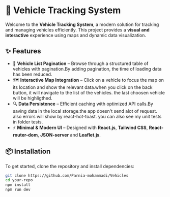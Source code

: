 # 🚀 Vehicle Tracking System

Welcome to the **Vehicle Tracking System**, a modern solution for tracking and managing vehicles efficiently. This project provides a **visual and interactive** experience using maps and dynamic data visualization.

## ✨ Features

- 🚗 **Vehicle List Pagination** – Browse through a structured table of vehicles with pagination.By adding pagination, the time of loading data has been reduced.
- 🗺 **Interactive Map Integration** – Click on a vehicle to focus the map on its location and show the relevant data.when you click on the back button, it will navigate to the list of the vehicles. the last choosen vehicle will be highligthed.
- 🔍 **Data Persistence** – Efficient caching with optimized API calls.By saving data in the local storage.the app doesn't send alot of request. also errors will show by react-hot-toast. you can also see my unit tests in folder tests.
- ⚡ **Minimal & Modern UI** – Designed with **React.js**, **Tailwind CSS**, **React-router-dom**, **JSON-server** and **Leaflet.js**.

## 📦 Installation

To get started, clone the repository and install dependencies:

```bash
git clone https://github.com/Parnia-mohammadi/Vehicles
cd your-repo
npm install
npm run dev
```
